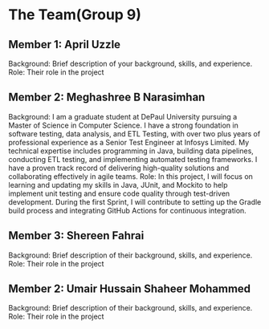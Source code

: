 # The Team(Group 9)

## Member 1: April Uzzle
Background: Brief description of your background, skills, and experience.
Role: Their  role in the project

## Member 2: Meghashree B Narasimhan
Background: I am a graduate student at DePaul University pursuing a Master of Science in Computer Science. I have a strong foundation in software testing, data analysis, and ETL Testing, with over two plus years of professional experience as a Senior Test Engineer at Infosys Limited. My technical expertise includes programming in Java, building data pipelines, conducting ETL testing, and implementing automated testing frameworks. I have a proven track record of delivering high-quality solutions and collaborating effectively in agile teams.
Role: In this project, I will focus on learning and updating my skills in Java, JUnit, and Mockito to help implement unit testing and ensure code quality through test-driven development. During the first Sprint, I will contribute to setting up the Gradle build process and integrating GitHub Actions for continuous integration.

## Member 3: Shereen Fahrai
Background: Brief description of their background, skills, and experience.
Role: Their role in the project 

## Member 2: Umair Hussain Shaheer Mohammed
Background: Brief description of their background, skills, and experience.
Role: Their role in the project

